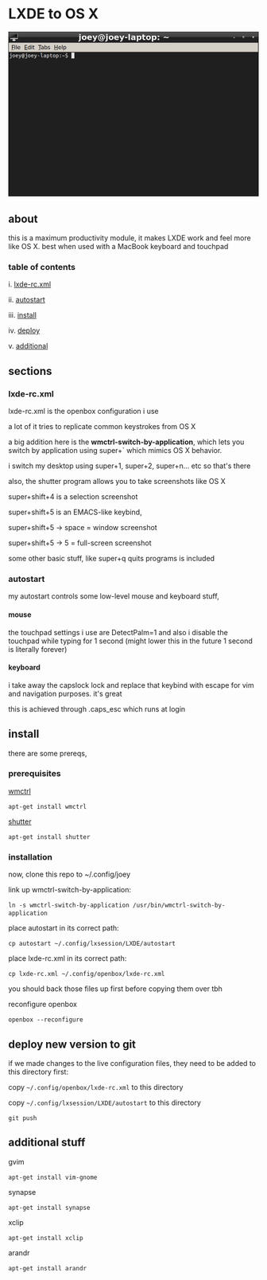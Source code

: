# LXDE to OS X 

![there's no place like ~/.](terminal.png)

## about

this is a maximum productivity module, it makes LXDE work and feel more like OS X. best when used with a MacBook keyboard and touchpad

### table of contents

i. [lxde-rc.xml](#lxde-rc.xml)

ii. [autostart](#autostart)

iii. [install](#install)

iv. [deploy](#deploy-new-version-to-git)

v. [additional](#additional-stuff)

## sections

### lxde-rc.xml

lxde-rc.xml is the openbox configuration i use

a lot of it tries to replicate common keystrokes from OS X 

a big addition here is the **wmctrl-switch-by-application**, which lets you switch by application using super+` which mimics OS X behavior.

i switch my desktop using super+1, super+2, super+n... etc so that's there

also, the shutter program allows you to take screenshots like OS X

super+shift+4 is a selection screenshot

super+shift+5 is an EMACS-like keybind,

super+shift+5 -> space = window screenshot

super+shift+5 -> 5 = full-screen screenshot

some other basic stuff, like super+q quits programs is included

### autostart

my autostart controls some low-level mouse and keyboard stuff,

#### mouse

the touchpad settings i use are DetectPalm=1 and also i disable the touchpad while typing for 1 second (might lower this in the future 1 second is literally forever)

#### keyboard

i take away the capslock lock and replace that keybind with escape for vim and navigation purposes. it's great

this is achieved through .caps_esc which runs at login


## install

there are some prereqs,

### prerequisites

[wmctrl][0]

```
apt-get install wmctrl
```

[shutter][1]

```
apt-get install shutter
```

### installation 

now, clone this repo to ~/.config/joey

link up wmctrl-switch-by-application:

```
ln -s wmctrl-switch-by-application /usr/bin/wmctrl-switch-by-application 
```

place autostart in its correct path:

```
cp autostart ~/.config/lxsession/LXDE/autostart
```

place lxde-rc.xml in its correct path:

```
cp lxde-rc.xml ~/.config/openbox/lxde-rc.xml
```

you should back those files up first before copying them over tbh

reconfigure openbox

```
openbox --reconfigure
```

## deploy new version to git

if we made changes to the live configuration files, they need to be added to this directory first:

copy `~/.config/openbox/lxde-rc.xml` to this directory

copy `~/.config/lxsession/LXDE/autostart` to this directory

```
git push
```

## additional stuff

gvim

```
apt-get install vim-gnome
```

synapse

```
apt-get install synapse
```

xclip

```
apt-get install xclip
```

arandr 

```
apt-get install arandr
```

[0]: https://sites.google.com/site/tstyblo/wmctrl "wmctrl on sites.google.com"
[1]: http://shutter-project.org/ "shutter project"

